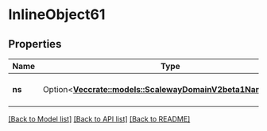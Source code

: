 # InlineObject61

## Properties

Name | Type | Description | Notes
------------ | ------------- | ------------- | -------------
**ns** | Option<[**Vec<crate::models::ScalewayDomainV2beta1Nameserver>**](scaleway.domain.v2beta1.Nameserver.md)> | The new DNS zone nameservers | [optional]

[[Back to Model list]](../README.md#documentation-for-models) [[Back to API list]](../README.md#documentation-for-api-endpoints) [[Back to README]](../README.md)


